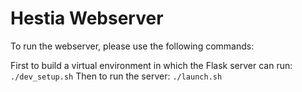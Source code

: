 # Hestia Webserver
To run the webserver, please use the following commands:

First to build a virtual environment in which the Flask server can run:
`./dev_setup.sh`
Then to run the server:
`./launch.sh`
